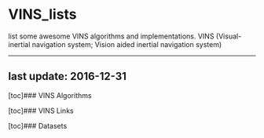 # VINS_lists
list some awesome VINS algorithms and implementations. VINS (Visual-inertial navigation system; Vision aided inertial navigation system)

---
last update: 2016-12-31 
---

[toc]### VINS Algorithms

[toc]### VINS Links

[toc]### Datasets
